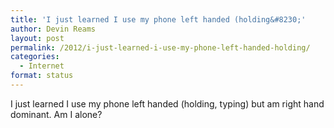 ```yaml
---
title: 'I just learned I use my phone left handed (holding&#8230;'
author: Devin Reams
layout: post
permalink: /2012/i-just-learned-i-use-my-phone-left-handed-holding/
categories:
  - Internet
format: status
---
```

I just learned I use my phone left handed (holding, typing) but am right hand dominant. Am I alone?